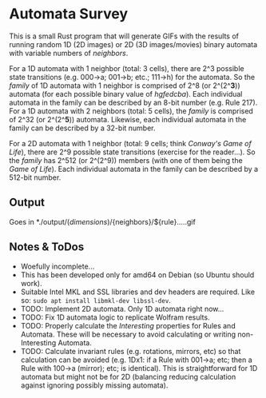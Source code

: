# Automata Survey

This is a small Rust program that will generate GIFs with the results
of running random 1D (2D images) or 2D  (3D images/movies) binary automata
with variable numbers of *neighbors*.

For a 1D automata with 1 neighbor (total: 3 cells), there are 2^3 possible
state transitions (e.g. 000->a; 001->b; etc.; 111->h) for the automata.
So the *family* of 1D automata with 1 neighbor is comprised
of 2^8 (or 2^(2^**3**)) automata (for each possible binary value of
*hgfedcba*).  Each individual automata in the family can be described
by an 8-bit number (e.g. Rule 217).  For a 1D automata with 2 neighbors
(total: 5 cells), the *family* is comprised of 2^32 (or 2^(2^**5**))
automata.  Likewise, each individual automata in the family can be
described by a 32-bit number.

For a 2D automata with 1 neighbor (total: 9 cells; think *Conway's Game
of Life*), there are 2^9 possible state transitions (exercise for the
reader...).  So the *family* has 2^512 (or 2^(2^9)) members (with one of
them being the *Game of Life*).  Each individual automata in the family
can be described by a 512-bit number.

## Output

Goes in *./output/$(dimensions)/${neighbors}/${rule}.....gif

## Notes & ToDos

* Woefully incomplete...
* This has been developed only for amd64 on Debian (so Ubuntu should work).
* Suitable Intel MKL and SSL libraries and dev headers are required.
  Like so: `sudo apt install libmkl-dev libssl-dev`.
* TODO: Implement 2D automata.  Only 1D automata right now...
* TODO: Fix 1D automata logic to replicate Wolfram results.
* TODO: Properly calculate the *Interesting* properties for Rules and Automata.
  These will be necessary to avoid calculating or writing non-Interesting
  Automata.
* TODO: Calculate invariant rules (e.g. rotations, mirrors, etc) so that
  calculation can be avoided (e.g. 1Dx1: if a Rule with 001->a; etc; then a Rule
  with 100->a (mirror); etc; is identical).  This is straightforward for 1D
  automata but might not be for 2D (balancing reducing calculation against
  ignoring possibly missing automata).
